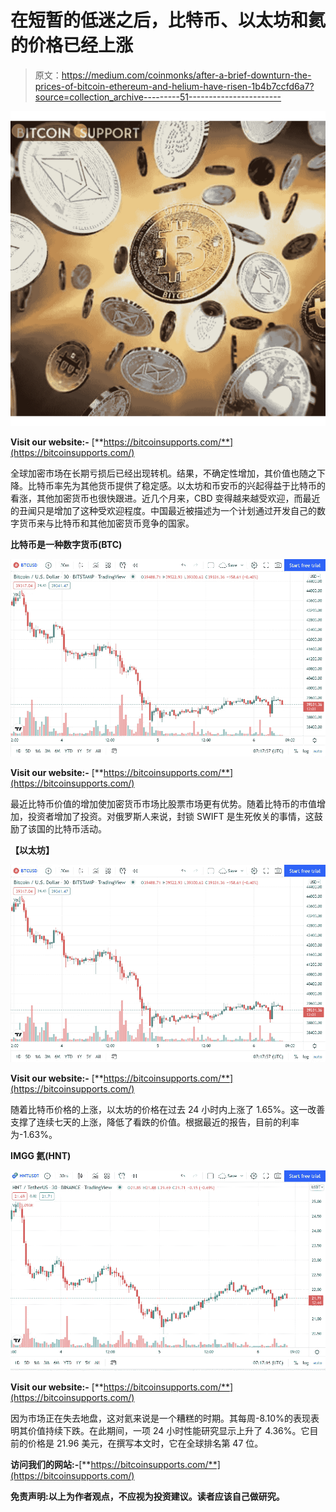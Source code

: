# 在短暂的低迷之后，比特币、以太坊和氦的价格已经上涨

> 原文：<https://medium.com/coinmonks/after-a-brief-downturn-the-prices-of-bitcoin-ethereum-and-helium-have-risen-1b4b7ccfd6a7?source=collection_archive---------51----------------------->

![](img/cb96eeb14060696036483d5983bbbe39.png)

**Visit our website:-** [**https://bitcoinsupports.com/**](https://bitcoinsupports.com/)

全球加密市场在长期亏损后已经出现转机。结果，不确定性增加，其价值也随之下降。比特币率先为其他货币提供了稳定感。以太坊和币安币的兴起得益于比特币的看涨，其他加密货币也很快跟进。近几个月来，CBD 变得越来越受欢迎，而最近的丑闻只是增加了这种受欢迎程度。中国最近被描述为一个计划通过开发自己的数字货币来与比特币和其他加密货币竞争的国家。

**比特币是一种数字货币(BTC)**

![](img/cd58df2cd259e4fe547de52f415d8032.png)

**Visit our website:-** [**https://bitcoinsupports.com/**](https://bitcoinsupports.com/)

最近比特币价值的增加使加密货币市场比股票市场更有优势。随着比特币的市值增加，投资者增加了投资。对俄罗斯人来说，封锁 SWIFT 是生死攸关的事情，这鼓励了该国的比特币活动。

**【以太坊】**

![](img/76ff57f70cd075421c353bb5c025a928.png)

**Visit our website:-** [**https://bitcoinsupports.com/**](https://bitcoinsupports.com/)

随着比特币价格的上涨，以太坊的价格在过去 24 小时内上涨了 1.65%。这一改善支撑了连续七天的上涨，降低了看跌的价值。根据最近的报告，目前的利率为-1.63%。

**IMGG 氦(HNT)**

![](img/0f3dd4c60c2b1e4361a0f60b88aab077.png)

**Visit our website:-** [**https://bitcoinsupports.com/**](https://bitcoinsupports.com/)

因为市场正在失去地盘，这对氦来说是一个糟糕的时期。其每周-8.10%的表现表明其价值持续下跌。在此期间，一项 24 小时性能研究显示上升了 4.36%。它目前的价格是 21.96 美元，在撰写本文时，它在全球排名第 47 位。

**访问我们的网站:-**[**https://bitcoinsupports.com/**](https://bitcoinsupports.com/)

**免责声明:以上为作者观点，不应视为投资建议。读者应该自己做研究。**